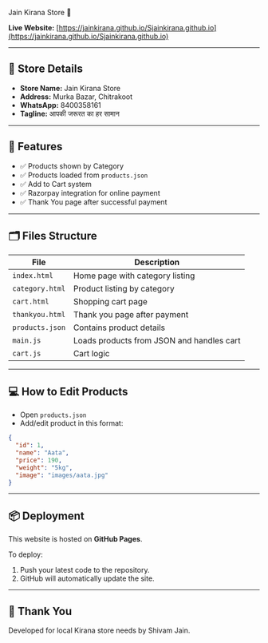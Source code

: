 Jain Kirana Store 🛒

**Live Website:** [https://jainkirana.github.io/Sjainkirana.github.io](https://jainkirana.github.io/Sjainkirana.github.io)

---

## 🏪 Store Details

- **Store Name:** Jain Kirana Store
- **Address:** Murka Bazar, Chitrakoot
- **WhatsApp:** 8400358161
- **Tagline:** आपकी जरूरत का हर सामान

---

## 🧰 Features

- ✅ Products shown by Category
- ✅ Products loaded from `products.json`
- ✅ Add to Cart system
- ✅ Razorpay integration for online payment
- ✅ Thank You page after successful payment

---

## 🗂️ Files Structure

| File              | Description                          |
|-------------------|--------------------------------------|
| `index.html`      | Home page with category listing       |
| `category.html`   | Product listing by category          |
| `cart.html`       | Shopping cart page                   |
| `thankyou.html`   | Thank you page after payment         |
| `products.json`   | Contains product details              |
| `main.js`         | Loads products from JSON and handles cart |
| `cart.js`         | Cart logic                           |

---

## 💻 How to Edit Products

- Open `products.json`
- Add/edit product in this format:

```json
{
  "id": 1,
  "name": "Aata",
  "price": 190,
  "weight": "5kg",
  "image": "images/aata.jpg"
}
```

---

## 📦 Deployment

This website is hosted on **GitHub Pages**.

To deploy:
1. Push your latest code to the repository.
2. GitHub will automatically update the site.

---

## 🙏 Thank You

Developed for local Kirana store needs by Shivam Jain.
